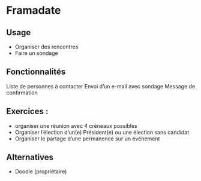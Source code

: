 # Framadate

## Usage
- Organiser des rencontres
- Faire un sondage

## Fonctionnalités
Liste de personnes à contacter
Envoi d’un e-mail avec sondage
Message de confirmation

## Exercices : 
- organiser une réunion avec 4 créneaux possibles
- Organiser l’élection d’un(e) Président(e) ou une élection sans candidat
- Organiser le partage d’une permanence sur un événement

## Alternatives
- Doodle (propriétaire)

